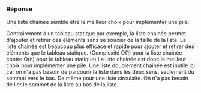 ### Réponse

Une liste chainée semble être le meilleur choix pour implémenter une pile.

Contrairement à un tableau statique par exemple, la liste chainée permet d'ajouter et retirer des éléments sans se soucier de la taille de la liste.
La liste chainée est beaucoup plus efficace et rapide pour ajouter et retirer des éléments que le tableau statique. (Complexité O(1) pour la liste chainée contre O(n) pour le tableau statique)
La liste chainée est donc le meilleur choix pour implémenter une pile.
Une liste doublement chainée est inutile ici car on n'a pas besoin de parcourir la liste dans les deux sens, seulement du sommet vers le bas.
De même pour une liste circulaire. On n'a pas besoin de lier le sommet de la liste au bas de la liste.